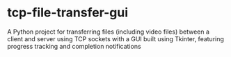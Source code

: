 # tcp-file-transfer-gui
A Python project for transferring files (including video files) between a client and server using TCP sockets with a GUI built using Tkinter, featuring progress tracking and completion notifications
